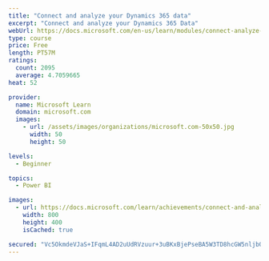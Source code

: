 ```yaml
---
title: "Connect and analyze your Dynamics 365 data​"
excerpt: "Connect and analyze your Dynamics 365 Data​"
webUrl: https://docs.microsoft.com/en-us/learn/modules/connect-analyze-dynamics-365-data/
type: course
price: Free
length: PT57M
ratings:
  count: 2095
  average: 4.7059665
heat: 52

provider:
  name: Microsoft Learn
  domain: microsoft.com
  images:
    - url: /assets/images/organizations/microsoft.com-50x50.jpg
      width: 50
      height: 50

levels:
  - Beginner

topics:
  - Power BI

images:
  - url: https://docs.microsoft.com/learn/achievements/connect-and-analyze-your-microsoft-dynamics-365-data-social.png
    width: 800
    height: 400
    isCached: true

secured: "Vc5OkmdeVJaS+IFqmL4AD2uUdRVzuur+3uBKxBjePseBA5W3TD8hcGW5nljbQIgyMnkwzXG9pMA8x+RancA6/b2lkMP3xWeqC8Y0ha4SfN2857rStXVTm1D69XVVEozaGmLn8d6lNTxicoN9Y2/bmURVVO2r4jOcJazbzcvnjUiwx7+gWvvvySOIPVTlUZ1vyIomcuPMYvhDGosZa07zfVoZR3W2V1rUjWAv5GKPdeNR7Jh2EvzOFcvX+JSu8oinvHxSigx0+FOo6B3dxW/pYT7PmAXfDMKG9k+Ka9rH/32EiQl7/joUCO3Qtv9/g8tlh5AB8/EOZuDcrehnGQjhVvyQiTQwYJFY0PnAbz6UvCYrgJ/NkZAGH1Kx/SZIjIJiIzuWguTNfRW4p0emuLQKPv4iFj44+HcWOEy92/mkTKE=;WgHDHvWrUGsBmwZeI/mO+Q=="
---
```


